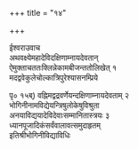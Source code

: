 +++
title = "१४"

+++
    
ईश्वराउवाच  
अथवक्ष्येमहादेविदक्षिणाम्नायदेवतान्   
ऐमुक्ताचततःक्लिन्नेकामबीजन्ततोलिखेत् १   
मदद्ववेकुलेचोल्कात्रिपुरेश्यासनम्प्रिये   
    
पृ० १५ब्) वह्निमद्वद्रवर्णेयन्दक्षिणाम्नायदेवताम् २   
भोगिनीनामविद्येयन्त्रिषुलोकेषुविश्रुता   
अनयाविद्ययादेविदेवाःसम्मानितास्त्रयः ३   
ध्यानपूजादिकंसर्वंवालावत्समुदाहृतम्   
इतिश्रीभोगिनीविद्याविधिः   
